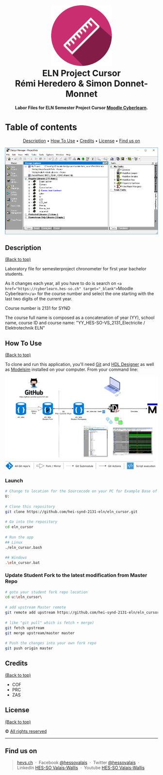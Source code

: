 <h1 align="center">
  <br>
  <img src="./img/ELN_cursor.gif" alt="ELN Cursor Logo" width="200" height="200">
  <br>
  ELN Project Cursor
</br> Rémi Heredero & Simon Donnet-Monnet
  <br>
</h1>

<h4 align="center">Labor Files for ELN Semester Project Cursor <a href="https://cyberlearn.hes-so.ch/course/view.php?id=14276" target="_blank">Moodle Cyberlearn</a>.</h4>

# Table of contents

<p align="center">
  <a href="#description">Description</a> •
  <a href="#how-to-use">How To Use</a> •
  <a href="#credits">Credits</a> •
  <a href="#license">License</a> •
  <a href="#fund-us-on">Find us on</a>
</p>

![screenshot](img/screenshot.png)

## Description

[(Back to top)](#table-of-contents)

Laboratory file for semesterproject chronometer for first year bachelor students.

As it changes each year, all you have to do is search on `<a href="https://cyberlearn.hes-so.ch" target="_blank">`Moodle Cyberlearn`</a>` for the course number and select the one starting with the last two digits of the current year.

Course number is 2131 for SYND

The course full name is composed as a concatenation of year (YY), school name, course ID and course name: "YY_HES-SO-VS_2131_Electricite / Elektrotechnik ELN"

## How To Use

[(Back to top)](#table-of-contents)

To clone and run this application, you'll need [Git](https://git-scm.com) and [HDL Designer](https://www.mentor.com/products/fpga/hdl_design/hdl_designer_series/) as well as [Modelsim](https://www.mentor.com/products/fv/modelsim/) installed on your computer. From your command line:

![usage instructions](img/eln_labs_deployment-students.png)

### Launch

```bash
# Change to location for the Sourcecode on your PC for Example Base of Drive U:
U:

# Clone this repository
git clone https://github.com/hei-synd-2131-eln/eln_cursor.git

# Go into the repository
cd eln_cursor

# Run the app
## Linux
./eln_cursor.bash

## Windows
.\eln_cursor.bat
```

### Update Student **Fork** to the latest modification from **Master** Repo

```bash
# goto your student fork repo location
cd u:\eln_cursor\

# add upstream Master remote
git remote add upstream https://github.com/hei-synd-2131-eln/eln_cursor.git

# like "git pull" which is fetch + merge)
git fetch upstream
git merge upstream/master master

# Push the changes into your own fork repo
git push origin master
```

## Credits

[(Back to top)](#table-of-contents)

* COF
* PRC
* ZAS

## License

[(Back to top)](#table-of-contents)

©️ [All rights reserved](LICENSE)

---

## Find us on

> [hevs.ch](https://www.hevs.ch) &nbsp;&middot;&nbsp;
> Facebook [@hessovalais](https://www.facebook.com/hessovalais) &nbsp;&middot;&nbsp;
> Twitter [@hessovalais](https://twitter.com/hessovalais) &nbsp;&middot;&nbsp;
> LinkedIn [HES-SO Valais-Wallis](https://www.linkedin.com/groups/104343/) &nbsp;&middot;&nbsp;
> Youtube [HES-SO Valais-Wallis](https://www.youtube.com/user/HESSOVS)
